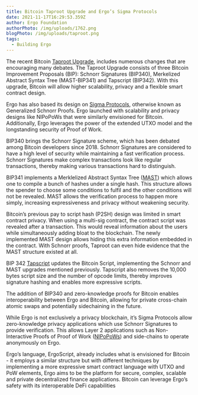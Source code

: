 ```yaml
---
title: Bitcoin Taproot Upgrade and Ergo’s Sigma Protocols
date: 2021-11-17T16:29:53.359Z
author: Ergo Foundation
authorPhoto: /img/uploads/1762.png
blogPhoto: /img/uploads/taproot.png
tags:
  - Building Ergo
---
```

<!--StartFragment-->

The recent Bitcoin [Taproot Upgrade](https://www.research.arcane.no/blog/what-is-taproot-the-next-bitcoin-upgrade), includes numerous changes that are encouraging many debates. The Taproot Upgrade consists of three Bitcoin Improvement Proposals (BIP): Schnorr Signatures (BIP340), Merkelized Abstract Syntax Tree (MAST-BIP341) and Tapscript (BIP342). With this upgrade, Bitcoin will allow higher scalability, privacy and a flexible smart contract design. 



Ergo has also based its design on [Sigma Protocols](https://ergoplatform.org/en/blog/2020_03_16_ergo_sigma/), otherwise known as Generalized Schnorr Proofs. Ergo launched with scalability and privacy designs like NIPoPoWs that were similarly envisioned for Bitcoin. Additionally, Ergo leverages the power of the extended UTXO model and the longstanding security of Proof of Work.



BIP340 brings the Schnorr Signature scheme, which has been debated among Bitcoin developers since 2018. Schnorr Signatures are considered to have a high level of security while maintaining a fast verification process. Schnorr Signatures make complex transactions look like regular transactions, thereby making various transactions hard to distinguish.



BIP341 implements a Merklelized Abstract Syntax Tree ([MAST](https://bitcoinops.org/en/topics/mast/)) which allows one to compile a bunch of hashes under a single hash. This structure allows the spender to choose some conditions to fulfil and the other conditions will not be revealed. MAST allows the verification process to happen more simply, increasing expressiveness and privacy without weakening security.



Bitcoin’s previous pay to script hash (P2SH) design was limited in smart contract privacy. When using a multi-sig contract, the contract script was revealed after a transaction. This would reveal information about the users while simultaneously adding bloat to the blockchain. The newly implemented MAST design allows hiding this extra information embedded in the contract. With Schnorr proofs, Taproot can even hide evidence that the MAST structure existed at all.



BIP 342 [Tapscript](https://github.com/bitcoin/bips/blob/master/bip-0342.mediawiki#cite_note-9) updates the Bitcoin Script, implementing the Schnorr and MAST upgrades mentioned previously. Tapscript also removes the 10,000 bytes script size and the number of opcode limits, thereby improves signature hashing and enables more expressive scripts. 



The addition of BIP340 and zero-knowledge proofs for Bitcoin enables interoperability between Ergo and Bitcoin, allowing for private cross-chain atomic swaps and potentially sidechaining in the future. 

While Ergo is not exclusively a privacy blockchain, it’s Sigma Protocols allow zero-knowledge privacy applications which use Schnorr Signatures to provide verification. This allows Layer 2 applications such as Non-Interactive Proofs of Proof of Work ([NIPoPoWs](https://nipopows.com/)) and side-chains to operate anonymously on Ergo. 



Ergo’s language, ErgoScript, already includes what is envisioned for Bitcoin - it employs a similar structure but with different techniques by implementing a more expressive smart contract language with UTXO and PoW elements, Ergo aims to be the platform for secure, complex, scalable and private decentralized finance applications. Bitcoin can leverage Ergo’s safety with its interoperable DeFi capabilities



<!--EndFragment-->